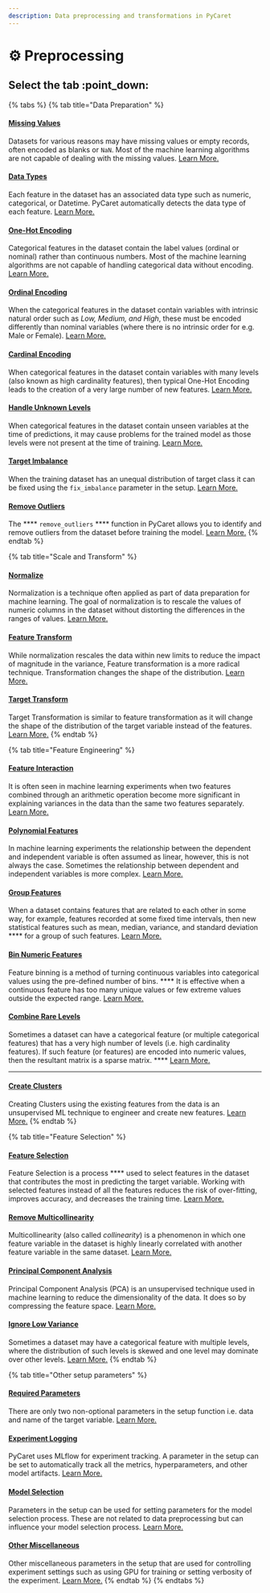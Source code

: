 ```yaml
---
description: Data preprocessing and transformations in PyCaret
---
```


# ⚙ Preprocessing

## Select the tab :point\_down:

{% tabs %}
{% tab title="Data Preparation" %}
#### [Missing Values](data-preparation.md#missing-values)

Datasets for various reasons may have missing values or empty records, often encoded as blanks or `NaN`. Most of the machine learning algorithms are not capable of dealing with the missing values. [Learn More.](data-preparation.md#missing-values)



#### [Data Types](data-preparation.md#data-types)

Each feature in the dataset has an associated data type such as numeric, categorical, or Datetime. PyCaret automatically detects the data type of each feature. [Learn More.](data-preparation.md#data-types)



#### [One-Hot Encoding](data-preparation.md#one-hot-encoding)

Categorical features in the dataset contain the label values (ordinal or nominal) rather than continuous numbers. Most of the machine learning algorithms are not capable of handling categorical data without encoding. [Learn More.](data-preparation.md#one-hot-encoding)



#### [Ordinal Encoding](data-preparation.md#ordinal-encoding)

When the categorical features in the dataset contain variables with intrinsic natural order such as _Low, Medium, and High_, these must be encoded differently than nominal variables (where there is no intrinsic order for e.g. Male or Female). [Learn More.](data-preparation.md#ordinal-encoding)



#### [Cardinal Encoding](data-preparation.md#cardinal-encoding)

When categorical features in the dataset contain variables with many levels (also known as high cardinality features), then typical One-Hot Encoding leads to the creation of a very large number of new features. [Learn More.](data-preparation.md#cardinal-encoding)



#### [Handle Unknown Levels](data-preparation.md#handle-unknown-levels)

When categorical features in the dataset contain unseen variables at the time of predictions, it may cause problems for the trained model as those levels were not present at the time of training. [Learn More.](data-preparation.md#handle-unknown-levels)



#### [Target Imbalance](data-preparation.md#target-imbalance)

When the training dataset has an unequal distribution of target class it can be fixed using the `fix_imbalance` parameter in the setup. [Learn More.](data-preparation.md#target-imbalance)



#### [Remove Outliers](data-preparation.md#remove-outliers)

The **** `remove_outliers` **** function in PyCaret allows you to identify and remove outliers from the dataset before training the model. [Learn More.](data-preparation.md#remove-outliers)
{% endtab %}

{% tab title="Scale and Transform" %}
#### [Normalize](scale-and-transform.md#normalize)

Normalization is a technique often applied as part of data preparation for machine learning. The goal of normalization is to rescale the values of numeric columns in the dataset without distorting the differences in the ranges of values. [Learn More.](scale-and-transform.md#normalize)



#### [Feature Transform](scale-and-transform.md#feature-transform)

While normalization rescales the data within new limits to reduce the impact of magnitude in the variance, Feature transformation is a more radical technique. Transformation changes the shape of the distribution. [Learn More.](scale-and-transform.md#feature-transform)



#### [Target Transform](scale-and-transform.md#target-transform)

Target Transformation is similar to feature transformation as it will change the shape of the distribution of the target variable instead of the features. [Learn More.](scale-and-transform.md#target-transform)
{% endtab %}

{% tab title="Feature Engineering" %}
#### [Feature Interaction](feature-engineering.md#feature-interaction)

It is often seen in machine learning experiments when two features combined through an arithmetic operation become more significant in explaining variances in the data than the same two features separately. [Learn More.](feature-engineering.md#feature-interaction)



#### [Polynomial Features](feature-engineering.md#polynomial-features)

In machine learning experiments the relationship between the dependent and independent variable is often assumed as linear, however, this is not always the case. Sometimes the relationship between dependent and independent variables is more complex. [Learn More.](feature-engineering.md#polynomial-features)



#### [Group Features](feature-engineering.md#group-features)

When a dataset contains features that are related to each other in some way, for example, features recorded at some fixed time intervals, then new statistical features such as mean, median, variance, and standard deviation **** for a group of such features. [Learn More.](feature-engineering.md#group-features)



#### [Bin Numeric Features](feature-engineering.md#bin-numeric-features)

Feature binning is a method of turning continuous variables into categorical values using the pre-defined number of bins. **** It is effective when a continuous feature has too many unique values or few extreme values outside the expected range. [Learn More.](feature-engineering.md#bin-numeric-features)



#### [Combine Rare Levels](feature-engineering.md#combine-rare-levels)

Sometimes a dataset can have a categorical feature (or multiple categorical features) that has a very high number of levels (i.e. high cardinality features). If such feature (or features) are encoded into numeric values, then the resultant matrix is a sparse matrix. **** [Learn More.](feature-engineering.md#combine-rare-levels)

****

#### [Create Clusters](feature-engineering.md#create-clusters)

Creating Clusters using the existing features from the data is an unsupervised ML technique to engineer and create new features. [Learn More.](feature-engineering.md#create-clusters)
{% endtab %}

{% tab title="Feature Selection" %}
#### [Feature Selection](feature-selection.md#feature-selection)

Feature Selection is a process **** used to select features in the dataset that contributes the most in predicting the target variable. Working with selected features instead of all the features reduces the risk of over-fitting, improves accuracy, and decreases the training time. [Learn More.](feature-selection.md#feature-selection)



#### [Remove Multicollinearity](feature-selection.md#remove-multicollinearity)

Multicollinearity (also called _collinearity_) is a phenomenon in which one feature variable in the dataset is highly linearly correlated with another feature variable in the same dataset. [Learn More.](feature-selection.md#remove-multicollinearity)



#### [Principal Component Analysis](feature-selection.md#principal-component-analysis)

Principal Component Analysis (PCA) is an unsupervised technique used in machine learning to reduce the dimensionality of the data. It does so by compressing the feature space. [Learn More.](feature-selection.md#principal-component-analysis)



#### [Ignore Low Variance](feature-selection.md#ignore-low-variance)

Sometimes a dataset may have a categorical feature with multiple levels, where the distribution of such levels is skewed and one level may dominate over other levels. [Learn More.](feature-selection.md#ignore-low-variance)
{% endtab %}

{% tab title="Other setup parameters" %}
#### [Required Parameters](other-setup-parameters.md#mandatory-parameters)

There are only two non-optional parameters in the setup function i.e. data and name of the target variable. [Learn More.](other-setup-parameters.md#mandatory-parameters)

####

#### [Experiment Logging](other-setup-parameters.md#experiment-logging)

PyCaret uses MLflow for experiment tracking. A parameter in the setup can be set to automatically track all the metrics, hyperparameters, and other model artifacts. [Learn More.](other-setup-parameters.md#experiment-logging)



#### [Model Selection](other-setup-parameters.md#model-selection)

Parameters in the setup can be used for setting parameters for the model selection process. These are not related to data preprocessing but can influence your model selection process. [Learn More.](other-setup-parameters.md#model-selection)



#### [Other Miscellaneous](other-setup-parameters.md#other-miscellaneous)&#x20;

Other miscellaneous parameters in the setup that are used for controlling experiment settings such as using GPU for training or setting verbosity of the experiment. [Learn More.](other-setup-parameters.md#other-miscellaneous)
{% endtab %}
{% endtabs %}



